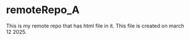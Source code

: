 # remoteRepo_A
This is my remote repo that has html file in it.
This file is created on march 12 2025.
